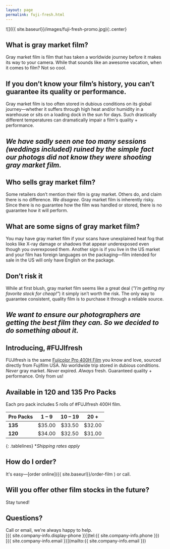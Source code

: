```yaml
---
layout: page
permalink: fuji-fresh.html
---
```


![]({{ site.baseurl}}/images/fuji-fresh-promo.jpg){:.center}
  

## What is gray market film? 
Gray market film is film that has taken a worldwide journey before it makes its way to your camera. While that sounds like an awesome vacation, when it comes to film? Not so cool. 

## If you don’t know your film’s history, you can’t guarantee its quality or performance.
Gray market film is too often stored in dubious conditions on its global journey—whether it suffers through high heat and/or humidity in a warehouse or sits on a loading dock in the sun for days. Such drastically different temperatures can dramatically impair a film's quality + performance.

## *We have sadly seen one too many sessions (weddings included) ruined by the simple fact our photogs did not know they were shooting gray market film.*

## Who sells gray market film?
Some retailers don’t mention their film is gray market. Others do, and claim there is no difference. *We disagree*. Gray market film is inherently risky. Since there is no guarantee how the film was handled or stored, there is no guarantee how it will perform.

## What are some signs of gray market film?
You may have gray market film if your scans have unexplained heat fog that looks like X-ray damage or shadows that appear underexposed even though you overexposed them. Another sign is if you live in the US market and your film has foreign languages on the packaging—film intended for sale in the US will only have English on the package.

## Don’t risk it
While at first blush, gray market film seems like a great deal (*"I’m getting my favorite stock for cheap!"*) it simply isn’t worth the risk. The only way to guarantee consistent, quality film is to purchase it through a reliable source.

## *We want to ensure our photographers are getting the best film they can. So we decided to do something about it.* 

## Introducing, #FUJIfresh
FUJIfresh is the same [Fujicolor Pro 400H Film](http://www.fujifilmusa.com/products/professional_photography/film/fujicolor_portrait/pro_400h/index.html) you know and love, sourced directly from Fujifilm USA. *No* worldwide trip stored in dubious conditions. *Never* gray market. *Never* expired. *Always* fresh. Guaranteed quality + performance. Only from us!

## Available in 120 and 135 Pro Packs  
Each pro pack includes 5 rolls of #FUJIfresh 400H film.
  
| **Pro Packs** | **1 – 9** | **10 – 19** | **20 +** |
| :--- | :---: | :---: | :---: |
| **135** | $35.00 | $33.50 | $32.00 |
| **120** | $34.00 | $32.50 | $31.00 |
{: .tablelines}
**Shipping rates apply*  

## How do I order?  
It's easy—[order online]({{ site.baseurl}}/order-film ) or call.

## Will you offer other film stocks in the future?
Stay tuned! 

## Questions? 
Call or email, we're always happy to help.  
[{{ site.company-info.display-phone }}](tel:{{ site.company-info.phone }})  
[{{ site.company-info.email }}](mailto:{{ site.company-info.email }})